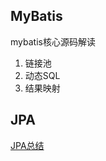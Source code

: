 ## MyBatis

mybatis核心源码解读

1. 链接池
2. 动态SQL
3. 结果映射


## JPA

[JPA总结](https://blog.csdn.net/tony308001970/article/details/74999680)








